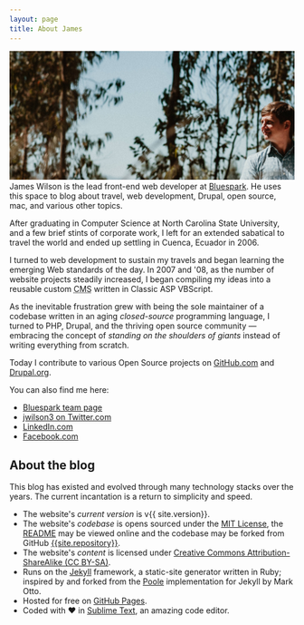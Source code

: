 ```yaml
---
layout: page
title: About James
---
```


<p class="intro">
  <img src="/assets/img/3.jpg" alt="Picture of {{ site.author.name }}" class="offwidth"/>
  James Wilson is the lead front-end web developer
  at <a href="https://www.bluespark.com" target="_blank">Bluespark</a>. He uses this space to blog about travel, web development, Drupal, open source, mac, and various other topics.
</p>

After graduating in Computer Science at North Carolina State University, and a few brief stints of corporate work, I left for an extended sabatical to travel the world and ended up settling in Cuenca, Ecuador in 2006.

I turned to web development to sustain my travels and began learning the emerging Web standards of the day. In 2007 and '08, as the number of website projects steadily increased, I began compiling my ideas into a reusable custom <abbr title="Content Management System">CMS</abbr> written in Classic ASP VBScript.

As the inevitable frustration grew with being the sole maintainer of a codebase written in an aging *closed-source* programming language, I turned to PHP, Drupal, and the thriving open source community —  embracing the concept of <em>standing on the shoulders of giants</em> instead of writing everything from scratch.

Today I contribute to various Open Source projects on [GitHub.com](https://www.github.com/jameswilson) and [Drupal.org](https://www.drupal.org/u/jwilson3).

You can also find me here:

* [Bluespark team page](https://www.bluespark.com/team/james-wilson)
* [jwilson3 on Twitter.com](https://twitter.com/jwilson3)
* [LinkedIn.com](https://www.linkedin.com/in/jamesrwilson3)
* [Facebook.com](https://www.facebook.com/james.r.wilson.iii)

## About the blog

This blog has existed and evolved through many technology stacks over the years. The current incantation is a return to simplicity and speed.

* The website's *current version* is v{{ site.version}}.
* The website's *codebase* is opens sourced under the [MIT License](/LICENSE), the [README](/README) may be viewed online and the codebase may be forked from GitHub [{{site.repository}}](https://github.com/{{site.repository}}).
* The website's *content* is licensed under [Creative Commons Attribution-ShareAlike (CC BY-SA)](https://creativecommons.org/licenses/by-sa/4.0/).
* Runs on the [Jekyll](https://jekyllrb.com/showcase/) framework, a static-site generator written in Ruby; inspired by and forked from the [Poole](http://getpoole.com/) implementation for Jekyll by Mark Otto.
* Hosted for free on [GitHub Pages](https://pages.github.com).
* Coded with ❤️ in [Sublime Text](http://sublimetext.com), an amazing code editor.
